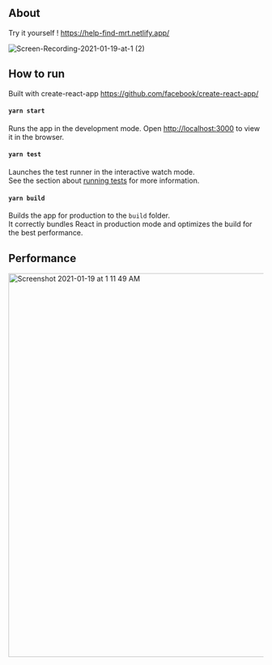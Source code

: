 ## About

Try it yourself ! https://help-find-mrt.netlify.app/

![Screen-Recording-2021-01-19-at-1 (2)](https://user-images.githubusercontent.com/25560419/104946010-6d905580-59f4-11eb-9279-ef7948228059.gif)

## How to run

Built with create-react-app https://github.com/facebook/create-react-app/

#### `yarn start`

Runs the app in the development mode.
Open [http://localhost:3000](http://localhost:3000) to view it in the browser.

#### `yarn test`

Launches the test runner in the interactive watch mode.\
See the section about [running tests](https://facebook.github.io/create-react-app/docs/running-tests) for more information.

#### `yarn build`

Builds the app for production to the `build` folder.\
It correctly bundles React in production mode and optimizes the build for the best performance.

## Performance

<img width="759" alt="Screenshot 2021-01-19 at 1 11 49 AM" src="https://user-images.githubusercontent.com/25560419/104945443-b7c50700-59f3-11eb-83fe-3279ca6b715c.png">


